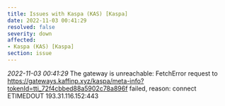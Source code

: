 ```yaml
---
title: Issues with Kaspa (KAS) [Kaspa]
date: 2022-11-03 00:41:29
resolved: false
severity: down
affected:
- Kaspa (KAS) [Kaspa]
section: issue
---
```


*2022-11-03 00:41:29* The gateway is unreachable: FetchError request to https://gateways.kaffinp.xyz/kaspa/meta-info?tokenId=tti_72f4cbbed88a5902c78a896f failed, reason: connect ETIMEDOUT 193.31.116.152:443